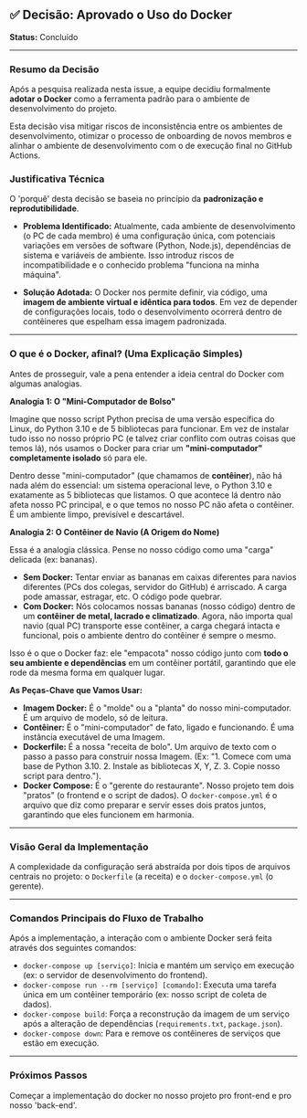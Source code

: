 ## ✅ Decisão: Aprovado o Uso do Docker

**Status:** Concluído

---

### **Resumo da Decisão**

Após a pesquisa realizada nesta issue, a equipe decidiu formalmente **adotar o Docker** como a ferramenta padrão para o ambiente de desenvolvimento do projeto.

Esta decisão visa mitigar riscos de inconsistência entre os ambientes de desenvolvimento, otimizar o processo de onboarding de novos membros e alinhar o ambiente de desenvolvimento com o de execução final no GitHub Actions.

### **Justificativa Técnica**

O 'porquê' desta decisão se baseia no princípio da **padronização e reprodutibilidade**.

* **Problema Identificado:** Atualmente, cada ambiente de desenvolvimento (o PC de cada membro) é uma configuração única, com potenciais variações em versões de software (Python, Node.js), dependências de sistema e variáveis de ambiente. Isso introduz riscos de incompatibilidade e o conhecido problema "funciona na minha máquina".

* **Solução Adotada:** O Docker nos permite definir, via código, uma **imagem de ambiente virtual e idêntica para todos**. Em vez de depender de configurações locais, todo o desenvolvimento ocorrerá dentro de contêineres que espelham essa imagem padronizada.

---

### **O que é o Docker, afinal? (Uma Explicação Simples)**

Antes de prosseguir, vale a pena entender a ideia central do Docker com algumas analogias.

**Analogia 1: O "Mini-Computador de Bolso"**

Imagine que nosso script Python precisa de uma versão específica do Linux, do Python 3.10 e de 5 bibliotecas para funcionar. Em vez de instalar tudo isso no nosso próprio PC (e talvez criar conflito com outras coisas que temos lá), nós usamos o Docker para criar um **"mini-computador" completamente isolado** só para ele.

Dentro desse "mini-computador" (que chamamos de **contêiner**), não há nada além do essencial: um sistema operacional leve, o Python 3.10 e exatamente as 5 bibliotecas que listamos. O que acontece lá dentro não afeta nosso PC principal, e o que temos no nosso PC não afeta o contêiner. É um ambiente limpo, previsível e descartável.

**Analogia 2: O Contêiner de Navio (A Origem do Nome)**

Essa é a analogia clássica. Pense no nosso código como uma "carga" delicada (ex: bananas).

* **Sem Docker:** Tentar enviar as bananas em caixas diferentes para navios diferentes (PCs dos colegas, servidor do GitHub) é arriscado. A carga pode amassar, estragar, etc. O código pode quebrar.
* **Com Docker:** Nós colocamos nossas bananas (nosso código) dentro de um **contêiner de metal, lacrado e climatizado**. Agora, não importa qual navio (qual PC) transporte esse contêiner, a carga chegará intacta e funcional, pois o ambiente dentro do contêiner é sempre o mesmo.

Isso é o que o Docker faz: ele "empacota" nosso código junto com **todo o seu ambiente e dependências** em um contêiner portátil, garantindo que ele rode da mesma forma em qualquer lugar.

**As Peças-Chave que Vamos Usar:**

* **Imagem Docker:** É o "molde" ou a "planta" do nosso mini-computador. É um arquivo de modelo, só de leitura.
* **Contêiner:** É o "mini-computador" de fato, ligado e funcionando. É uma instância executável de uma Imagem.
* **Dockerfile:** É a nossa "receita de bolo". Um arquivo de texto com o passo a passo para construir nossa Imagem. (Ex: "1. Comece com uma base de Python 3.10. 2. Instale as bibliotecas X, Y, Z. 3. Copie nosso script para dentro.").
* **Docker Compose:** É o "gerente do restaurante". Nosso projeto tem dois "pratos" (o frontend e o script de dados). O `docker-compose.yml` é o arquivo que diz como preparar e servir esses dois pratos juntos, garantindo que eles funcionem em harmonia.

---

### **Visão Geral da Implementação**

A complexidade da configuração será abstraída por dois tipos de arquivos centrais no projeto: o `Dockerfile` (a receita) e o `docker-compose.yml` (o gerente).

---

### **Comandos Principais do Fluxo de Trabalho**

Após a implementação, a interação com o ambiente Docker será feita através dos seguintes comandos:

* `docker-compose up [serviço]`: Inicia e mantém um serviço em execução (ex: o servidor de desenvolvimento do frontend).
* `docker-compose run --rm [serviço] [comando]`: Executa uma tarefa única em um contêiner temporário (ex: nosso script de coleta de dados).
* `docker-compose build`: Força a reconstrução da imagem de um serviço após a alteração de dependências (`requirements.txt`, `package.json`).
* `docker-compose down`: Para e remove os contêineres de serviços que estão em execução.

---

### **Próximos Passos**

Começar a implementação do docker no nosso projeto pro front-end e pro nosso 'back-end'.

